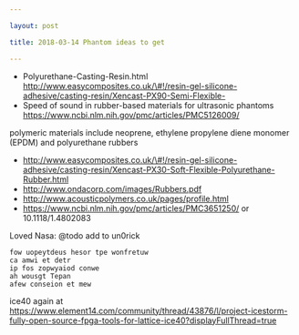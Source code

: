 ```yaml
---

layout: post

title: 2018-03-14 Phantom ideas to get

---
```



-   Polyurethane-Casting-Resin.html
    http://www.easycomposites.co.uk/\#!/resin-gel-silicone-adhesive/casting-resin/Xencast-PX90-Semi-Flexible-
-   Speed of sound in rubber-based materials for ultrasonic phantoms
    https://www.ncbi.nlm.nih.gov/pmc/articles/PMC5126009/

polymeric materials include neoprene, ethylene propylene diene monomer
(EPDM) and polyurethane rubbers

-   http://www.easycomposites.co.uk/\#!/resin-gel-silicone-adhesive/casting-resin/Xencast-PX30-Soft-Flexible-Polyurethane-Rubber.html
-   http://www.ondacorp.com/images/Rubbers.pdf
-   http://www.acousticpolymers.co.uk/pages/profile.html
-   https://www.ncbi.nlm.nih.gov/pmc/articles/PMC3651250/ or
    10.1118/1.4802083

Loved Nasa: @todo add to un0rick

    fow uopeytdeus hesor tpe wonfretuw
    ca amwi et detr
    ip fos zopwyaiod conwe
    ah wousgt Tepan
    afew conseion et mew

ice40 again at
https://www.element14.com/community/thread/43876/l/project-icestorm-fully-open-source-fpga-tools-for-lattice-ice40?displayFullThread=true

